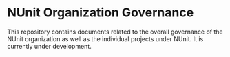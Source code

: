 # NUnit Organization Governance

This repository contains documents related to the overall governance of the NUnit organization as well as the individual projects under NUnit. It is currently under development.
